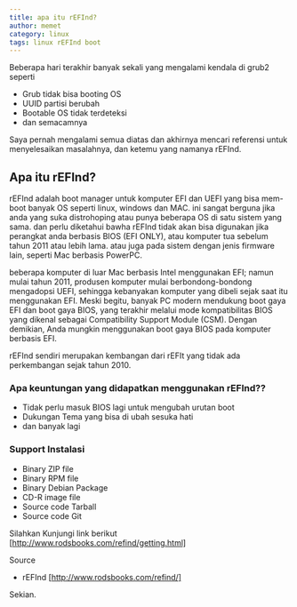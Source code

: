 ```yaml
---
title: apa itu rEFInd?
author: memet
category: linux
tags: linux rEFInd boot
---
```

Beberapa hari terakhir banyak sekali yang mengalami kendala di grub2 seperti

 - Grub tidak bisa booting OS
 - UUID partisi berubah
 - Bootable OS tidak terdeteksi
 - dan semacamnya

Saya pernah mengalami semua diatas dan akhirnya mencari referensi untuk menyelesaikan masalahnya, dan ketemu yang namanya rEFInd.

## Apa itu rEFInd?

 rEFInd adalah boot manager untuk komputer EFI dan UEFI yang bisa mem-boot banyak OS seperti linux, windows dan MAC. ini sangat berguna jika anda yang suka distrohoping atau punya beberapa OS di satu sistem yang sama. dan perlu diketahui bawha rEFInd tidak akan bisa digunakan jika perangkat anda berbasis BIOS (EFI ONLY), atau komputer tua sebelum tahun 2011 atau lebih lama. atau juga pada sistem dengan jenis firmware lain, seperti Mac berbasis PowerPC.
 
 beberapa komputer di luar Mac berbasis Intel menggunakan EFI; namun mulai tahun 2011, produsen komputer mulai berbondong-bondong mengadopsi UEFI, sehingga kebanyakan komputer yang dibeli sejak saat itu menggunakan EFI. Meski begitu, banyak PC modern mendukung boot gaya EFI dan boot gaya BIOS, yang terakhir melalui mode kompatibilitas BIOS yang dikenal sebagai Compatibility Support Module (CSM). Dengan demikian, Anda mungkin menggunakan boot gaya BIOS pada komputer berbasis EFI.
 
 rEFInd sendiri merupakan kembangan dari rEFIt yang tidak ada perkembangan sejak tahun 2010.
 
 ### Apa keuntungan yang didapatkan menggunakan rEFInd??
 
 - Tidak perlu masuk BIOS lagi untuk mengubah urutan boot
 - Dukungan Tema yang bisa di ubah sesuka hati
 - dan banyak lagi

 ### Support Instalasi
- Binary ZIP file
- Binary RPM file
- Binary Debian Package
- CD-R image file
- Source code Tarball
- Source code Git

Silahkan Kunjungi link berikut
[http://www.rodsbooks.com/refind/getting.html]


Source
- rEFInd [http://www.rodsbooks.com/refind/]


Sekian.
